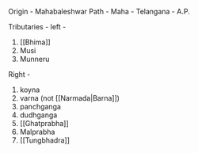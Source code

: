 Origin - Mahabaleshwar
Path - Maha - Telangana - A.P. 

Tributaries -
left - 
1. [[Bhima]]
2. Musi
3. Munneru

Right - 
1. koyna
2. varna (not [[Narmada|Barna]])
3. panchganga
4. dudhganga
5. [[Ghatprabha]]
6. Malprabha
7. [[Tungbhadra]]